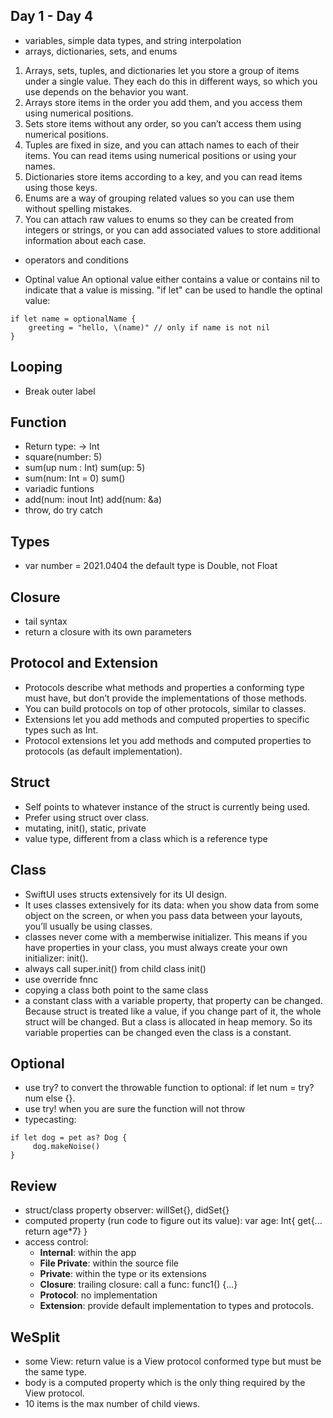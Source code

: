 ## Day 1 - Day 4
*  variables, simple data types, and string interpolation
*  arrays, dictionaries, sets, and enums

1. Arrays, sets, tuples, and dictionaries let you store a group of items under a single value. They each do this in different ways, so which you use depends on the behavior you want.
2. Arrays store items in the order you add them, and you access them using numerical positions.
3. Sets store items without any order, so you can’t access them using numerical positions.
4. Tuples are fixed in size, and you can attach names to each of their items. You can read items using numerical positions or using your names.
5. Dictionaries store items according to a key, and you can read items using those keys.
6. Enums are a way of grouping related values so you can use them without spelling mistakes.
7. You can attach raw values to enums so they can be created from integers or strings, or you can add associated values to store additional information about each case.
* operators and conditions

* Optinal value
An optional value either contains a value or contains nil to indicate that a value is missing. "if let" can be used to handle the optinal value:
```
if let name = optionalName {
    greeting = "hello, \(name)" // only if name is not nil
} 
```
## Looping
* Break outer label

## Function
* Return type: -> Int
* square(number: 5)
* sum(up num : Int) sum(up: 5)
* sum(num: Int = 0) sum()
* variadic funtions
* add(num: inout Int) add(num: &a)
* throw, do try catch 

## Types
* var number = 2021.0404 the default type is Double, not Float

## Closure
* tail syntax
* return a closure with its own parameters

## Protocol and Extension
* Protocols describe what methods and properties a conforming type must have, but don’t provide the implementations of those methods.
* You can build protocols on top of other protocols, similar to classes.
* Extensions let you add methods and computed properties to specific types such as Int.
* Protocol extensions let you add methods and computed properties to protocols (as default implementation).

## Struct
* Self points to whatever instance of the struct is currently being used.
* Prefer using struct over class.
* mutating, init(), static, private
* value type, different from a class which is a reference type

## Class
* SwiftUI uses structs extensively for its UI design.
* It uses classes extensively for its data: when you show data from some object on the screen, or when you pass data between your layouts, you’ll usually be using classes.
* classes never come with a memberwise initializer. This means if you have properties in your class, you must always create your own initializer: init().
* always call super.init() from child class init()
* use override fnnc
* copying a class both point to the same class
* a constant class with a variable property, that property can be changed. Because struct is treated like a value, if you change part of it, the whole struct will be changed. But a class is allocated in heap memory. So its variable properties can be changed even the class is a constant.

## Optional
* use try? to convert the throwable function to optional: if let num = try? num else {}.
* use try! when you are sure the function will not throw
* typecasting: 
```
if let dog = pet as? Dog {
     dog.makeNoise()
}
```
## Review
* struct/class property observer: willSet{}, didSet{}
* computed property (run code to figure out its value): var age: Int{ get{... return age*7} }
* access control:
  * **Internal**: within the app
  * **File Private**: within the source file
  * **Private**: within the type or its extensions
  * **Closure**: trailing closure: call a func: func1() {...} 
  * **Protocol**: no implementation
  * **Extension**: provide default implementation to types and protocols.

## WeSplit
* some View: return value is a View protocol conformed type but must be the same type.
* body is a computed property which is the only thing required by the View protocol.
* 10 items is the max number of child views.
